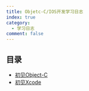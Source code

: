 ```yaml
---
title: Objetc-C/IOS开发学习日志
index: true
category:
  - 学习日志
comment: false
---
```


## 目录

- [初见Object-C](markdown.md)
- [初见Xcode](page.md)